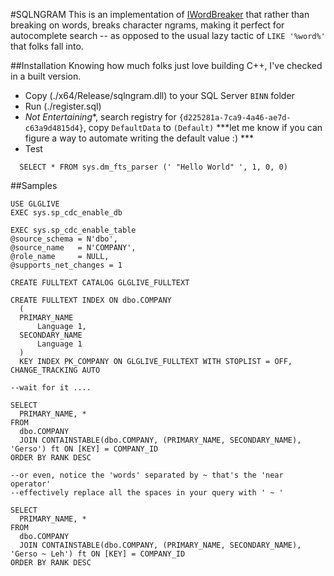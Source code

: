 #SQLNGRAM
This is an implementation of [IWordBreaker](https://msdn.microsoft.com/en-us/library/ms691079(v=vs.85).aspx)
that rather than breaking on words, breaks character ngrams, making it perfect for autocomplete search -- 
as opposed to the usual lazy tactic of `LIKE '%word%'` that folks fall into.

##Installation
Knowing how much folks just love building C++, I've checked in a built version. 

* Copy (./x64/Release/sqlngram.dll) to your SQL Server `BINN` folder 
* Run (./register.sql)
* *Not Entertaining**, search registry for `{d225281a-7ca9-4a46-ae7d-c63a9d4815d4}`, copy `DefaultData` to `(Default)`
  ***let me know if you can figure a way to automate writing the default value :) ***
* Test
```
  SELECT * FROM sys.dm_fts_parser (' "Hello World" ', 1, 0, 0)
```


##Samples
```
USE GLGLIVE
EXEC sys.sp_cdc_enable_db  

EXEC sys.sp_cdc_enable_table  
@source_schema = N'dbo',  
@source_name   = N'COMPANY',  
@role_name     = NULL,  
@supports_net_changes = 1 

CREATE FULLTEXT CATALOG GLGLIVE_FULLTEXT

CREATE FULLTEXT INDEX ON dbo.COMPANY
  (   
  PRIMARY_NAME  
      Language 1,   
  SECONDARY_NAME  
      Language 1   
  )  
  KEY INDEX PK_COMPANY ON GLGLIVE_FULLTEXT WITH STOPLIST = OFF, CHANGE_TRACKING AUTO  

--wait for it ....

SELECT 
  PRIMARY_NAME, *
FROM
  dbo.COMPANY 
  JOIN CONTAINSTABLE(dbo.COMPANY, (PRIMARY_NAME, SECONDARY_NAME), 'Gerso') ft ON [KEY] = COMPANY_ID
ORDER BY RANK DESC

--or even, notice the 'words' separated by ~ that's the 'near operator'
--effectively replace all the spaces in your query with ' ~ '

SELECT 
  PRIMARY_NAME, *
FROM
  dbo.COMPANY 
  JOIN CONTAINSTABLE(dbo.COMPANY, (PRIMARY_NAME, SECONDARY_NAME), 'Gerso ~ Leh') ft ON [KEY] = COMPANY_ID
ORDER BY RANK DESC
   
```
